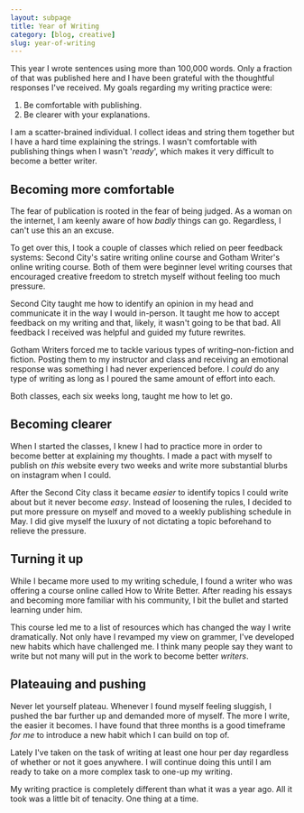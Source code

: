 ```yaml
---
layout: subpage
title: Year of Writing
category: [blog, creative]
slug: year-of-writing
---
```

This year I wrote sentences using more than 100,000 words. Only a fraction of that was published here and I have been grateful with the thoughtful responses I've received. My goals regarding my writing practice were:

1. Be comfortable with publishing.
2. Be clearer with your explanations.

I am a scatter-brained individual. I collect ideas and string them together but I have a hard time explaining the strings. I wasn't comfortable with publishing things when I wasn't '_ready_', which makes it very difficult to become a better writer.

## Becoming more comfortable

The fear of publication is rooted in the fear of being judged. As a woman on the internet, I am keenly aware of how _badly_ things can go. Regardless, I can't use this an an excuse.

To get over this, I took a couple of classes which relied on peer feedback systems: Second City's satire writing online course and Gotham Writer's online writing course. Both of them were beginner level writing courses that encouraged creative freedom to stretch myself without feeling too much pressure.

Second City taught me how to identify an opinion in my head and communicate it in the way I would in-person. It taught me how to accept feedback on my writing and that, likely, it wasn't going to be that bad. All feedback I received was helpful and guided my future rewrites. 

Gotham Writers forced me to tackle various types of writing–non-fiction and fiction. Posting them to my instructor and class and receiving an emotional response was something I had never experienced before. I _could_ do any type of writing as long as I poured the same amount of effort into each.

Both classes, each six weeks long, taught me how to let go.

## Becoming clearer

When I started the classes, I knew I had to practice more in order to become better at explaining my thoughts. I made a pact with myself to publish on _this_ website every two weeks and write more substantial blurbs on instagram when I could.

After the Second City class it became _easier_ to identify topics I could write about but it never become _easy_. Instead of loosening the rules, I decided to put more pressure on myself and moved to a weekly publishing schedule in May. I did give myself the luxury of not dictating a topic beforehand to relieve the pressure.

## Turning it up

While I became more used to my writing schedule, I found a writer who was offering a course online called How to Write Better. After reading his essays and becoming more familiar with his community, I bit the bullet and started learning under him.

This course led me to a list of resources which has changed the way I write dramatically. Not only have I revamped my view on grammer, I've developed new habits which have challenged me. I think many people say they want to write but not many will put in the work to become better _writers_.

## Plateauing and pushing

Never let yourself plateau. Whenever I found myself feeling sluggish, I pushed the bar further up and demanded more of myself. The more I write, the easier it becomes. I have found that three months is a good timeframe _for me_ to introduce a new habit which I can build on top of. 

Lately I've taken on the task of writing at least one hour per day regardless of whether or not it goes anywhere. I will continue doing this until I am ready to take on a more complex task to one-up my writing.

My writing practice is completely different than what it was a year ago. All it took was a little bit of tenacity. One thing at a time.
